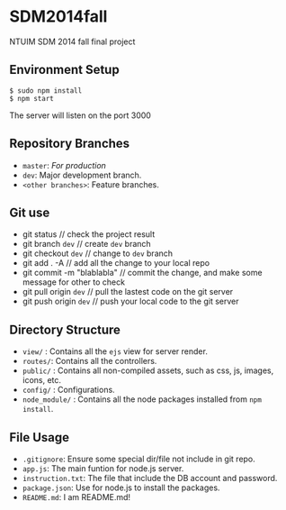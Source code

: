SDM2014fall
=================

NTUIM SDM 2014 fall final project

Environment Setup
-----------------

```
$ sudo npm install
$ npm start
```

The server will listen on the port 3000

Repository Branches
-------------------
* `master`: *For production*
* `dev`: Major development branch.
* `<other branches>`: Feature branches.

Git use
-------------------
* git status // check the project result
* git branch `dev` // create `dev` branch
* git checkout `dev` // change to `dev` branch
* git add . -A // add all the change to your local repo
* git commit -m "blablabla" // commit the change, and make some message for other to check
* git pull origin `dev` // pull the lastest code on the git server
* git push origin `dev` // push your local code to the git server

Directory Structure
-------------------
* `view/` : Contains all the `ejs` view for server render.
* `routes/`: Contains all the controllers.
* `public/` : Contains all non-compiled assets, such as css, js, images, icons, etc.
* `config/` : Configurations.
* `node_module/` : Contains all the node packages installed from `npm install`.

File Usage
-------------------
* `.gitignore`: Ensure some special dir/file not include in git repo.
* `app.js`: The main funtion for node.js server.
* `instruction.txt`: The file that include the DB account and password.
* `package.json`: Use for node.js to install the packages.
* `README.md`: I am README.md!
